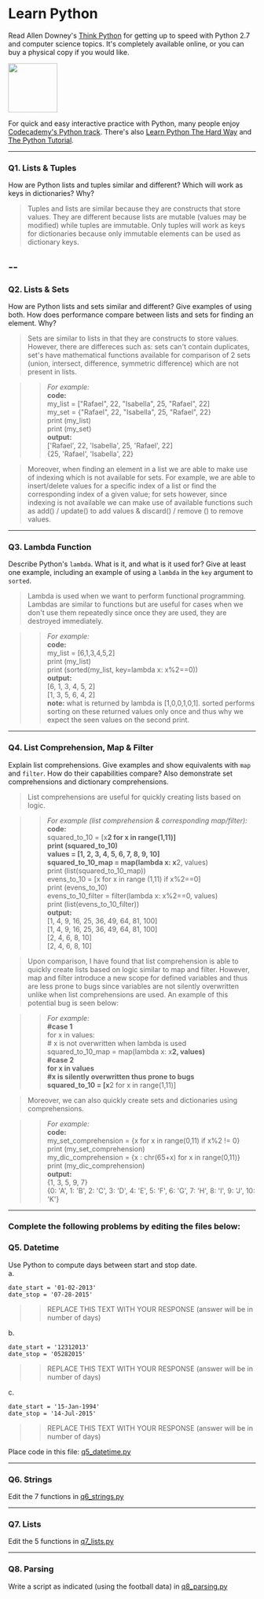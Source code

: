 # Learn Python

Read Allen Downey's [Think Python](http://www.greenteapress.com/thinkpython/) for getting up to speed with Python 2.7 and computer science topics. It's completely available online, or you can buy a physical copy if you would like.

<a href="http://www.greenteapress.com/thinkpython/"><img src="img/think_python.png" style="width: 100px;" target="_blank"></a>

For quick and easy interactive practice with Python, many people enjoy [Codecademy's Python track](http://www.codecademy.com/en/tracks/python). There's also [Learn Python The Hard Way](http://learnpythonthehardway.org/book/) and [The Python Tutorial](https://docs.python.org/2/tutorial/).

---

### Q1. Lists &amp; Tuples

How are Python lists and tuples similar and different? Which will work as keys in dictionaries? Why?

> Tuples and lists are similar because they are constructs that store values. They are different because lists are mutable (values may be modified) while tuples are immutable. Only tuples will work as keys for dictionaries because only immutable elements can be used as dictionary keys.

--
-
### Q2. Lists &amp; Sets

How are Python lists and sets similar and different? Give examples of using both. How does performance compare between lists and sets for finding an element. Why?

> Sets are similar to lists in that they are constructs to store values. However, there are differeces such as: sets can't contain duplicates, set's have mathematical functions available for comparison of 2 sets (union, intersect, difference, symmetric difference) which are not present in lists.

>>*For example:*   
   **code:**  
          my_list = ["Rafael", 22, "Isabella", 25, "Rafael", 22]  
    	  my_set = {"Rafael", 22, "Isabella", 25, "Rafael", 22}  
	  print (my_list)  
	  print (my_set)  	  
   **output:**   
            ['Rafael', 22, 'Isabella', 25, 'Rafael', 22]  
            {25, 'Rafael', 'Isabella', 22}  

> Moreover, when finding an element in a list we are able to make use of indexing which is not available for sets. For example, we are able to insert/delete values for a specific index of a list or find the corresponding index of a given value; for sets however, since indexing is not available we can make use of available functions such as add() / update() to add values & discard() / remove () to remove values.
---

### Q3. Lambda Function

Describe Python's `lambda`. What is it, and what is it used for? Give at least one example, including an example of using a `lambda` in the `key` argument to `sorted`.

> Lambda is used when we want to perform functional programming. Lambdas are similar to functions but are useful for cases when we don't use them repeatedly since once they are used, they are destroyed immediately.

>>*For example:*  
    **code:**  
          my_list = [6,1,3,4,5,2]  
          print (my_list)  
	  print (sorted(my_list, key=lambda x: x%2==0))  
    **output:**  
	    [6, 1, 3, 4, 5, 2]  
            [1, 3, 5, 6, 4, 2]    
    **note:** what is returned by lambda is [1,0,0,1,0,1]. sorted performs sorting on these returned values only once and thus why we expect the seen values on the second print. 

---

### Q4. List Comprehension, Map &amp; Filter

Explain list comprehensions. Give examples and show equivalents with `map` and `filter`. How do their capabilities compare? Also demonstrate set comprehensions and dictionary comprehensions.

> List comprehensions are useful for quickly creating lists based on logic.

>>*For example (list comprehension & corresponding map/filter):*   
    **code:**    
          squared_to_10 = [x**2 for x in range(1,11)]  
          print (squared_to_10)  
	  values = [1, 2, 3, 4, 5, 6, 7, 8, 9, 10]  
	  squared_to_10_map = map(lambda x: x**2, values)  
	  print (list(squared_to_10_map))  
	  evens_to_10 = [x for x in range (1,11) if x%2==0]  
	  print (evens_to_10)  
	  evens_to_10_filter = filter(lambda x: x%2==0, values)  
	  print (list(evens_to_10_filter))  
    **output:**    
            [1, 4, 9, 16, 25, 36, 49, 64, 81, 100]  
    	    [1, 4, 9, 16, 25, 36, 49, 64, 81, 100]  
	    [2, 4, 6, 8, 10]  
	    [2, 4, 6, 8, 10]  

>Upon comparison, I have found that list comprehension is able to quickly create lists based on logic similar to map and filter. However, map and filter introduce a new scope for defined variables and thus are less prone to bugs since variables are not silently overwritten unlike when list comprehensions are used. An example of this potential bug is seen below:

>>*For example:*   
    **#case 1**    
    for x in values:  
    	# x is not overwritten when lambda is used  
    	squared_to_10_map = map(lambda x: x**2, values)  
    **#case 2**    
    for x in values  
    	#x is silently overwritten thus prone to bugs  
    	squared_to_10 = [x**2 for x in range(1,11)]

>Moreover, we can also quickly create sets and dictionaries using comprehensions.

>>*For example:*  
	**code:**  
	      my_set_comprehension = {x for x in range(0,11) if x%2 != 0}  
	      print (my_set_comprehension)  
	      my_dic_comprehension = {x : chr(65+x) for x in range(0,11)}  
	      print (my_dic_comprehension)  
	**output:**    
	{1, 3, 5, 9, 7}  
	       {0: 'A', 1: 'B', 2: 'C', 3: 'D', 4: 'E', 5: 'F', 6: 'G', 7: 'H', 8: 'I', 9: 'J', 10: 'K'}   


---

### Complete the following problems by editing the files below:

### Q5. Datetime
Use Python to compute days between start and stop date.   
a.  

```
date_start = '01-02-2013'    
date_stop = '07-28-2015'
```

>> REPLACE THIS TEXT WITH YOUR RESPONSE (answer will be in number of days)

b.  
```
date_start = '12312013'  
date_stop = '05282015'  
```

>> REPLACE THIS TEXT WITH YOUR RESPONSE (answer will be in number of days)

c.  
```
date_start = '15-Jan-1994'      
date_stop = '14-Jul-2015'  
```

>> REPLACE THIS TEXT WITH YOUR RESPONSE  (answer will be in number of days)

Place code in this file: [q5_datetime.py](python/q5_datetime.py)

---

### Q6. Strings
Edit the 7 functions in [q6_strings.py](python/q6_strings.py)

---

### Q7. Lists
Edit the 5 functions in [q7_lists.py](python/q7_lists.py)

---

### Q8. Parsing
Write a script as indicated (using the football data) in [q8_parsing.py](python/q8_parsing.py)





